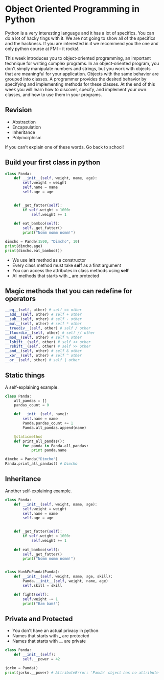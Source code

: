 # Object Oriented Programming in Python

Python is a very interesting language and it has a lot of specifics. You can do a lot of hacky tings with it. We are not going to show all of the specifics and the hackness. If you are interested in it we recommend you the one and only python course at FMI - it rocks!.

This week introduces you to object-oriented programming, an important technique for writing complex programs. In an object-oriented program, you don't simply manipulate numbers and strings, but you work with objects that are meaningful for your application. Objects with the same behavior are grouped into classes. A programmer provides the desired behavior by specifying and implementing methods for these classes. At the end of this week you will learn how to discover, specify, and implement your own classes, and how to use them in your programs.

## Revision

- Abstraction
- Encapsulation
- Inheritance
- Polymorphism

If you can't explain one of these words. Go back to school!

## Build your first class in python

```python
class Panda:
    def __init__(self, weight, name, age):
        self.weight = weight
        self.name = name
        self.age = age

    
    def _get_fatter(self):
        if self.weight < 1000:
            self.weight += 1
    
    def eat_bamboo(self):
        self._get_fatter()
        print("Nomm nomm nomm!")

dimcho = Panda(1500, "Dimcho", 10)
print(dimcho.age)
print(dimcho.eat_bamboo())
```

- We use __init__ method as a constructor
- Every class method must take __self__ as a first argument
- You can access the attributes in class methods using __self__
- All methods that starts with _ are protected

## Magic methods that you can redefine for operators

```python
__eq__(self, other) # self == other
__add__(self, other) # self + other
__sub__(self, other) # self - other
__mul__(self, other) # self * other
__truediv__(self, other) # self / other
__floordiv__(self, other) # self // other
__mod__(self, other) # self % other
__lshift__(self, other) # self << other
__rshift__(self, other) # self >> other
__and__(self, other) # self & other
__xor__(self, other) # self ^ other
__or__(self, other) # self | other
```

## Static things 

A self-explaining example.

```python
class Panda:
    all_pandas = []
    pandas_count = 0

    def __init__(self, name):
        self.name = name
        Panda.pandas_count += 1
        Panda.all_pandas.append(name)

    @staticmethod
    def print_all_pandas():
        for panda in Panda.all_pandas:
            print panda.name

dimcho = Panda("Dimcho")
Panda.print_all_pandas() # Dimcho
```

## Inheritance

Another self-explaining example.

```python
class Panda:
    def __init__(self, weight, name, age):
        self.weight = weight
        self.name = name
        self.age = age

    
    def _get_fatter(self):
        if self.weight < 1000:
            self.weight += 1
    
    def eat_bamboo(self):
        self._get_fatter()
        print("Nomm nomm nomm!")


class KunkFuPanda(Panda):
    def __init__(self, weight, name, age, skill):
        Panda.__init__(self, weight, name, age)
        self.skill = skill

    def fight(self):
        self.weight -= 1    
        print("Bam bam!")
```

## Private and Protected

- You don't have an actual privacy in python
- Names that starts with _ are protected 
- Names that starts with __ are private

```python
class Panda:
    def __init__(self):
        self.__power = 42

jorko = Panda()
print(jorko.__power) # AttributeError: 'Panda' object has no attribute '__power'
```

